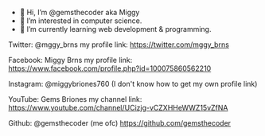 - 👋 Hi, I’m @gemsthecoder aka Miggy
- 👀 I’m interested in computer science.
- 🌱 I’m currently learning web development & programming.


Twitter: @mggy_brns my profile link: https://twitter.com/mggy_brns

Facebook: Miggy Brns my profile link: https://www.facebook.com/profile.php?id=100075860562210

Instagram: @miggybriones760 (I don't know how to get my own profile link)

YouTube: Gems Briones my channel link: https://www.youtube.com/channel/UCizjg-vCZXHHeWWZ15vZfNA

Github: @gemsthecoder (me ofc) https://github.com/gemsthecoder


<!---
gemsthecoder/gemsthecoder is a ✨ special ✨ repository because its `README.md` (this file) appears on your GitHub profile.
You can click the Preview link to take a look at your changes.
--->
